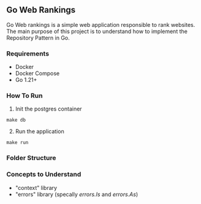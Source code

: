 ## Go Web Rankings

Go Web rankings is a simple web application responsible to rank websites. The main purpose of this project is to understand how to implement the Repository Pattern in Go.

### Requirements
* Docker
* Docker Compose
* Go 1.21+

### How To Run

1. Init the postgres container
```shell
make db
```

2. Run the application
```shell
make run
```

### Folder Structure


### Concepts to Understand
* "context" library
* "errors" library (specally *errors.Is* and *errors.As*)